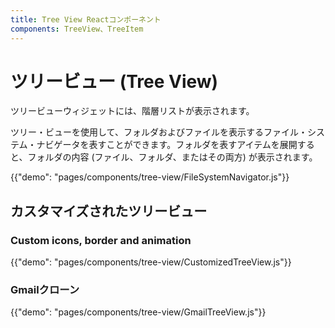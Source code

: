 ```yaml
---
title: Tree View Reactコンポーネント
components: TreeView、TreeItem
---
```


# ツリービュー (Tree View)

<p class="description">ツリービューウィジェットには、階層リストが表示されます。</p>

ツリー・ビューを使用して、フォルダおよびファイルを表示するファイル・システム・ナビゲータを表すことができます。フォルダを表すアイテムを展開すると、フォルダの内容 (ファイル、フォルダ、またはその両方) が表示されます。

{{"demo": "pages/components/tree-view/FileSystemNavigator.js"}}

## カスタマイズされたツリービュー

### Custom icons, border and animation

{{"demo": "pages/components/tree-view/CustomizedTreeView.js"}}

### Gmailクローン

{{"demo": "pages/components/tree-view/GmailTreeView.js"}}